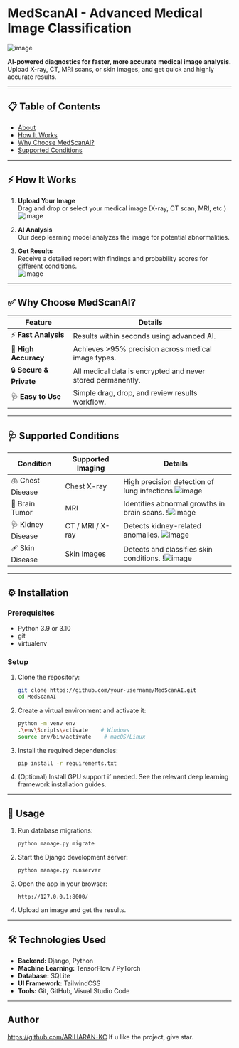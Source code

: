 # MedScanAI - Advanced Medical Image Classification

![image](https://github.com/user-attachments/assets/c62b48c1-91cc-4efa-946a-fa405e9189fd)


**AI-powered diagnostics for faster, more accurate medical image analysis.**  
Upload X-ray, CT, MRI scans, or skin images, and get quick and highly accurate results.

---

## 📋 Table of Contents
- [About](#about)
- [How It Works](#how-it-works)
- [Why Choose MedScanAI?](#why-choose-medscanai)
- [Supported Conditions](#supported-conditions)

---

## ⚡️ How It Works
1. **Upload Your Image**  
    Drag and drop or select your medical image (X-ray, CT scan, MRI, etc.)  
   ![image](https://github.com/user-attachments/assets/7a56a37c-f415-4f01-b980-975d36f3cb56)

2. **AI Analysis**  
    Our deep learning model analyzes the image for potential abnormalities.  


3. **Get Results**  
    Receive a detailed report with findings and probability scores for different conditions.  
   ![image](https://github.com/user-attachments/assets/6d143e9b-5e2d-4020-a8e1-0ea1b2dedf0a)

---

## ✅ Why Choose MedScanAI?

| Feature           | Details |
|---------------------|---------|
| ⚡️ **Fast Analysis**           | Results within seconds using advanced AI. |
| 🎯 **High Accuracy**           | Achieves >95% precision across medical image types. |
| 🔒 **Secure & Private**        | All medical data is encrypted and never stored permanently. |
| 🩺 **Easy to Use**              | Simple drag, drop, and review results workflow. |

---

## 🩺 Supported Conditions
| Condition       | Supported Imaging | Details |
|-----------------|------------------|---------|
| 🫁 Chest Disease     | Chest X-ray      | High precision detection of lung infections.![image](https://github.com/user-attachments/assets/e0f9c06a-ca41-4aa9-8b0c-34badf29ad78)
| 🧠 Brain Tumor   | MRI              | Identifies abnormal growths in brain scans. !![image](https://github.com/user-attachments/assets/299ba87c-b732-4e1c-98c2-b39452be693c)
| 🩺 Kidney Disease | CT / MRI / X-ray| Detects kidney-related anomalies. ![image](https://github.com/user-attachments/assets/d722c216-2f9d-4669-9931-9c71f5d7fa54)
| 🩹 Skin Disease  | Skin Images      | Detects and classifies skin conditions. !![image](https://github.com/user-attachments/assets/a3af6f4b-1762-426e-b5f6-c4a7683dc053)

---
## ⚙️ Installation

### Prerequisites

* Python 3.9 or 3.10
* git
* virtualenv

### Setup

1. Clone the repository:

   ```bash
   git clone https://github.com/your-username/MedScanAI.git
   cd MedScanAI
   ```
2. Create a virtual environment and activate it:

   ```bash
   python -m venv env
   .\env\Scripts\activate    # Windows
   source env/bin/activate    # macOS/Linux
   ```
3. Install the required dependencies:

   ```bash
   pip install -r requirements.txt
   ```
4. (Optional) Install GPU support if needed. See the relevant deep learning framework installation guides.

---

## 🚀 Usage

1. Run database migrations:

   ```bash
   python manage.py migrate
   ```
2. Start the Django development server:

   ```bash
   python manage.py runserver
   ```
3. Open the app in your browser:

   ```
   http://127.0.0.1:8000/
   ```
4. Upload an image and get the results.

---

## 🛠 Technologies Used

* **Backend:** Django, Python
* **Machine Learning:** TensorFlow / PyTorch
* **Database:** SQLite 
* **UI Framework:** TailwindCSS
* **Tools:** Git, GitHub, Visual Studio Code

---

## Author
https://github.com/ARIHARAN-KC
If u like the project, give star.
